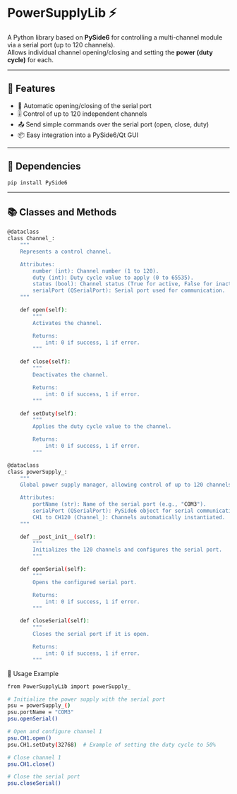 # PowerSupplyLib ⚡

A Python library based on **PySide6** for controlling a multi-channel module via a serial port (up to 120 channels).  
Allows individual channel opening/closing and setting the **power (duty cycle)** for each.

---

## 🚀 Features

- 🔌 Automatic opening/closing of the serial port
- 🎚️ Control of up to 120 independent channels
- 📤 Send simple commands over the serial port (open, close, duty)
- 📦 Easy integration into a PySide6/Qt GUI

---

## 🧱 Dependencies

```bash
pip install PySide6
```
---

## 📚 Classes and Methods

```bash
@dataclass
class Channel_:
    """
    Represents a control channel.

    Attributes:
        number (int): Channel number (1 to 120).
        duty (int): Duty cycle value to apply (0 to 65535).
        status (bool): Channel status (True for active, False for inactive).
        serialPort (QSerialPort): Serial port used for communication.
    """

    def open(self):
        """
        Activates the channel.

        Returns:
            int: 0 if success, 1 if error.
        """

    def close(self):
        """
        Deactivates the channel.

        Returns:
            int: 0 if success, 1 if error.
        """

    def setDuty(self):
        """
        Applies the duty cycle value to the channel.

        Returns:
            int: 0 if success, 1 if error.
        """

@dataclass
class powerSupply_:
    """
    Global power supply manager, allowing control of up to 120 channels via a serial port.

    Attributes:
        portName (str): Name of the serial port (e.g., "COM3").
        serialPort (QSerialPort): PySide6 object for serial communication.
        CH1 to CH120 (Channel_): Channels automatically instantiated.
    """

    def __post_init__(self):
        """
        Initializes the 120 channels and configures the serial port.
        """

    def openSerial(self):
        """
        Opens the configured serial port.

        Returns:
            int: 0 if success, 1 if error.
        """

    def closeSerial(self):
        """
        Closes the serial port if it is open.

        Returns:
            int: 0 if success, 1 if error.
        """

```

📄 Usage Example

```bash
from PowerSupplyLib import powerSupply_

# Initialize the power supply with the serial port
psu = powerSupply_()
psu.portName = "COM3"
psu.openSerial()

# Open and configure channel 1
psu.CH1.open()
psu.CH1.setDuty(32768)  # Example of setting the duty cycle to 50%

# Close channel 1
psu.CH1.close()

# Close the serial port
psu.closeSerial()

```
